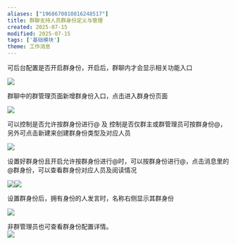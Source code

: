 ```yaml
---
aliases: ["1968670810816248517"]
title: 群聊支持人员群身份定义与管理
created: 2025-07-15
modified: 2025-07-15
tags: ['基础模块']
theme: 工作消息
---
```


可后台配置是否开启群身份，开启后，群聊内才会显示相关功能入口

![](7ed79faf2e129a212181697b64ff0cd5.jpg)

群聊中的群管理页面新增群身份入口，点击进入群身份页面

![](8b70fae1b23e8d1701362dd7bcf09111.jpg)

可以控制是否允许按群身份进行@ 及 控制是否仅群主或群管理员可按群身份@，另外可点击新建来创建群身份类型及对应人员

![](cf9cc9d0479778b8d7b786d5cd720aa1.jpg)

设置好群身份且开启允许按群身份进行@时，可以按群身份进行@，点击消息里的@群身份，可以查看群身份对应人员及阅读情况

![](e782249edc06f75ff0421c33c3a7feeb.jpg)![](feafdd21e7d2500809fd165083e66698.jpg)

设置群身份后，拥有身份的人发言时，名称右侧显示其群身份

![](4307bdd26b95d717da3e9665eff9fc13.jpg)

非群管理员也可查看群身份配置详情。  
![](88da3f2a9292b2c380b783783e7c6dca.jpg)
